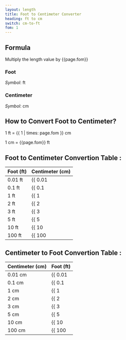 ```yaml
---
layout: length
title: Foot to Centimeter Converter
heading: ft to cm
switch: cm-to-ft
fom: 1
---
```


## Formula
Multiply the length value by {{page.fom}}

### Foot
*Symbol*: ft

### Centimeter
*Symbol*: cm

## How to Convert Foot to Centimeter?
1 ft = {{ 1 | times: page.fom }} cm

1 cm = {{page.fom}} ft

## Foot to Centimeter Convertion Table :

| Foot (ft) | Centimeter (cm) |
| ---- | ---- |
| 0.01 ft | {{ 0.01 | times: page.fom | round: 5 }} cm |
| 0.1 ft | {{ 0.1 | times: page.fom | round: 5 }} cm |
| 1 ft | {{ 1 | times: page.fom | round: 5 }} cm |
| 2 ft | {{ 2 | times: page.fom | round: 5 }} cm |
| 3 ft | {{ 3 | times: page.fom | round: 5 }} cm |
| 5 ft | {{ 5 | times: page.fom | round: 5 }} cm |
| 10 ft | {{ 10 | times: page.fom | round: 5 }} cm |
| 100 ft | {{ 100 | times: page.fom | round: 5 }} cm |

## Centimeter to Foot Convertion Table :

| Centimeter (cm) | Foot (ft) |
| ---- | ---- |
| 0.01 cm | {{ 0.01 | divided_by: page.fom | round: 5 }} ft |
| 0.1 cm | {{ 0.1 | divided_by: page.fom | round: 5 }} ft |
| 1 cm | {{ 1 | divided_by: page.fom | round: 5 }} ft |
| 2 cm | {{ 2 | divided_by: page.fom | round: 5 }} ft |
| 3 cm | {{ 3 | divided_by: page.fom | round: 5 }} ft |
| 5 cm | {{ 5 | divided_by: page.fom | round: 5 }} ft |
| 10 cm | {{ 10 | divided_by: page.fom | round: 5 }} ft |
| 100 cm | {{ 100 | divided_by: page.fom | round: 5 }} ft |

<script>
selectInput[5].selected = true
selectOutput[3].selected = true
</script>
